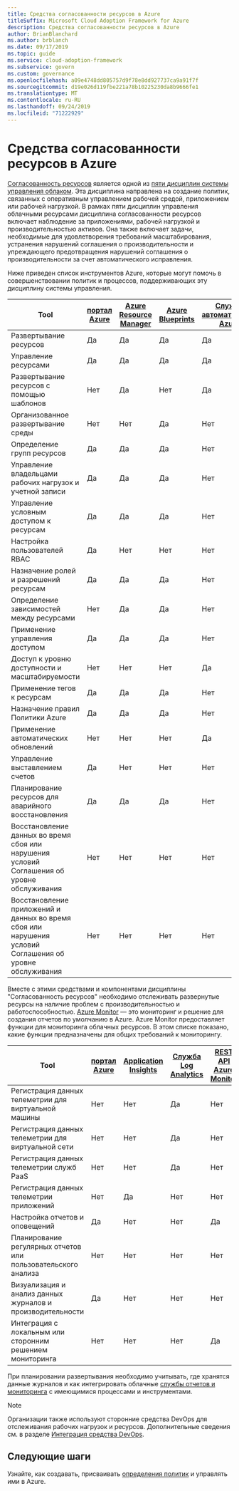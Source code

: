 ```yaml
---
title: Средства согласованности ресурсов в Azure
titleSuffix: Microsoft Cloud Adoption Framework for Azure
description: Средства согласованности ресурсов в Azure
author: BrianBlanchard
ms.author: brblanch
ms.date: 09/17/2019
ms.topic: guide
ms.service: cloud-adoption-framework
ms.subservice: govern
ms.custom: governance
ms.openlocfilehash: a09e4748dd805757d9f78e8dd927737ca9a91f7f
ms.sourcegitcommit: d19e026d119fbe221a78b10225230da8b9666fe1
ms.translationtype: MT
ms.contentlocale: ru-RU
ms.lasthandoff: 09/24/2019
ms.locfileid: "71222929"
---
```

# <a name="resource-consistency-tools-in-azure"></a>Средства согласованности ресурсов в Azure

[Согласованность ресурсов](./index.md) является одной из [пяти дисциплин системы управления облаком](../governance-disciplines.md). Эта дисциплина направлена на создание политик, связанных с оперативным управлением рабочей средой, приложением или рабочей нагрузкой. В рамках пяти дисциплин управления облачными ресурсами дисциплина согласованности ресурсов включает наблюдение за приложениями, рабочей нагрузкой и производительностью активов. Она также включает задачи, необходимые для удовлетворения требований масштабирования, устранения нарушений соглашения о производительности и упреждающего предотвращения нарушений соглашения о производительности за счет автоматического исправления.

Ниже приведен список инструментов Azure, которые могут помочь в совершенствовании политик и процессов, поддерживающих эту дисциплину системы управления.

| Tool | [портал Azure](https://azure.microsoft.com/features/azure-portal)  | [Azure Resource Manager](https://docs.microsoft.com/azure/azure-resource-manager/resource-group-overview)  | [Azure Blueprints](https://docs.microsoft.com/azure/governance/blueprints/overview) | [Служба автоматизации Azure](https://docs.microsoft.com/azure/automation/automation-intro) | [Azure AD](https://docs.microsoft.com/azure/active-directory/fundamentals/active-directory-whatis) | [Azure Backup](https://docs.microsoft.com/azure/backup/backup-introduction-to-azure-backup) | [Azure Site Recovery](https://docs.microsoft.com/azure/site-recovery/site-recovery-overview) |
|---------|---------|---------|---------|---------|---------|---------|---------|
| Развертывание ресурсов                             | Да | Да | Да | Да | Нет  | Нет | Нет |
| Управление ресурсами                             | Да | Да | Да | Да | Нет  | Нет | Нет |
| Развертывание ресурсов с помощью шаблонов             | Нет  | Да | Нет  | Да | Нет  | Нет | Нет |
| Организованное развертывание среды          | Нет  | Нет  | Да | Нет  | Нет  | Нет | Нет |
| Определение групп ресурсов                       | Да | Да | Да | Нет  | Нет  | Нет | Нет |
| Управление владельцами рабочих нагрузок и учетной записи           | Да | Да | Да | Нет  | Нет  | Нет | Нет |
| Управление условным доступом к ресурсам       | Да | Да | Да | Нет  | Нет  | Нет | Нет |
| Настройка пользователей RBAC                         | Да | Нет  | Нет  | Нет  | Да | Нет | Нет |
| Назначение ролей и разрешений ресурсам | Да | Да | Да | Нет  | Да | Нет | Нет |
| Определение зависимостей между ресурсами        | Нет  | Да | Да | Нет  | Нет  | Нет | Нет |
| Применение управления доступом                         | Да | Да | Да | Нет  | Да | Нет | Нет |
| Доступ к уровню доступности и масштабируемости          | Нет  | Нет  | Нет  | Да | Нет  | Нет | Нет |
| Применение тегов к ресурсам                      | Да | Да | Да | Нет  | Нет  | Нет | Нет |
| Назначение правил Политики Azure                    | Да | Да | Да | Нет  | Нет  | Нет | Нет |
| Применение автоматических обновлений                  | Нет  | Нет  | Нет  | Да | Нет  | Нет | Нет |
| Управление выставлением счетов                               | Да | Нет  | Нет  | Нет  | Нет  | Нет | Нет |
| Планирование ресурсов для аварийного восстановления         | Да | Да | Да | Нет  | Нет  | Да | Да |
|Восстановление данных во время сбоя или нарушения условий Соглашения об уровне обслуживания     | Нет | Нет  | Нет  | Нет  | Нет  | Да | Да |
|Восстановление приложений и данных во время сбоя или нарушения условий Соглашения об уровне обслуживания     | Нет | Нет  | Нет  | Нет  | Нет  | Да | Да |

Вместе с этими средствами и компонентами дисциплины "Согласованность ресурсов" необходимо отслеживать развернутые ресурсы на наличие проблем с производительностью и работоспособностью. [Azure Monitor](https://docs.microsoft.com/azure/azure-monitor/overview) — это мониторинг и решение для создания отчетов по умолчанию в Azure. Azure Monitor предоставляет функции для мониторинга облачных ресурсов. В этом списке показано, какие функции предназначены для общих требований к мониторингу.

| Tool | [портал Azure](https://azure.microsoft.com/features/azure-portal) | [Application Insights](https://docs.microsoft.com/azure/application-insights/app-insights-overview) | [Служба Log Analytics](https://docs.microsoft.com/azure/azure-monitor/log-query/log-query-overview) | [REST API Azure Monitor](https://docs.microsoft.com/rest/api/monitor) |
|----------------------------------------------------|--------------|----------------------|---------------|------------------------|
| Регистрация данных телеметрии для виртуальной машины                 | Нет           | Нет                   | Да           | Нет                     |
| Регистрация данных телеметрии для виртуальной сети              | Нет           | Нет                   | Да           | Нет                     |
| Регистрация данных телеметрии служб PaaS                   | Нет           | Нет                   | Да           | Нет                     |
| Регистрация данных телеметрии приложений                     | Нет           | Да                  | Нет            | Нет                     |
| Настройка отчетов и оповещений                       | Да          | Нет                   | Нет            | Да                    |
| Планирование регулярных отчетов или пользовательского анализа        | Нет           | Нет                   | Нет            | Нет                     |
| Визуализация и анализ данных журналов и производительности     | Да          | Нет                   | Нет            | Нет                     |
| Интеграция с локальным или сторонним решением мониторинга     | Нет           | Нет                   | Нет            | Да                    |

При планировании развертывания необходимо учитывать, где хранятся данные журналов и как интегрировать облачные [службы отчетов и мониторинга](../../decision-guides/logging-and-reporting/index.md) с имеющимися процессами и инструментами.

> [!NOTE]
> Организации также используют сторонние средства DevOps для отслеживания рабочих нагрузок и ресурсов. Дополнительные сведения см. в разделе [Интеграция средства DevOps](https://azure.microsoft.com/products/devops-tool-integrations).

## <a name="next-steps"></a>Следующие шаги

Узнайте, как создавать, присваивать [определения политик](https://docs.microsoft.com/azure/governance/policy) и управлять ими в Azure.

